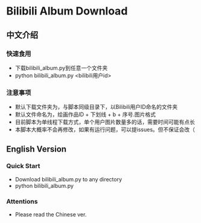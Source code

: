 # Bilibili Album Download
## 中文介绍
### 快速食用
- 下载bilibili_album.py到任意一个文件夹
- python bilibili_album.py <bilibili用户id>

### 注意事项
* 默认下载文件夹为，与脚本同级目录下，以Bilibili用户ID命名的文件夹
* 默认文件命名为，绘画作品ID + 下划线 + b + 序号.图片格式
* 目前脚本为单线程下载方式，单个用户图片数量多的话，需要时间可能有点长
* 本脚本大概率不会再修改，如果有运行问题，可以提issues。但不保证会改（

## English Version
### Quick Start
- Download bilibili_album.py to any directory
- python bilibili_album.py <bilibili user id>
  
### Attentions
* Please read the Chinese ver.

